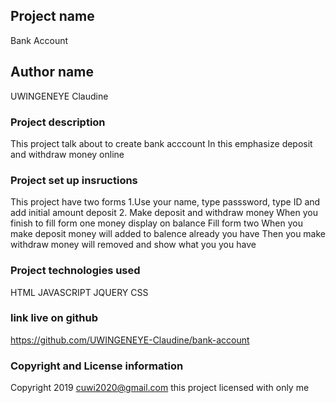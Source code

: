 ## Project name
Bank Account
## Author name
UWINGENEYE Claudine
### Project description
This project talk about to create bank acccount
In this emphasize deposit and withdraw money online
### Project set up insructions
This project have two forms
1.Use your name, type passsword, type ID and add initial amount deposit
2. Make deposit and withdraw money
When you finish to fill form one money display on balance
Fill form two
When you make deposit money  will added to balence already you have
Then you make withdraw money will removed and show what you you have
### Project technologies used
 HTML
 JAVASCRIPT
 JQUERY
 CSS
 ### link live on github
 https://github.com/UWINGENEYE-Claudine/bank-account
 ### Copyright and License information
 Copyright 2019 cuwi2020@gmail.com this project licensed with only me 